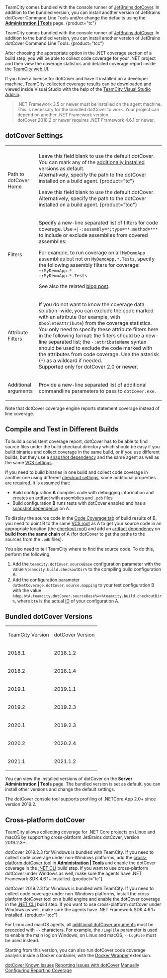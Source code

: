 [//]: # (title: JetBrains dotCover)
[//]: # (auxiliary-id: JetBrains dotCover)

TeamCity comes bundled with the console runner of [JetBrains dotCover](http://www.jetbrains.com/dotcover/). In addition to the bundled version, you can install another version of JetBrains dotCover Command Line Tools and/or change the defaults using the __[Administration | Tools](installing-agent-tools.md)__ page.
{product="tc"}

TeamCity comes bundled with the console runner of [JetBrains dotCover](http://www.jetbrains.com/dotcover/). In addition to the bundled version, you can install another version of JetBrains dotCover Command Line Tools.
{product="tcc"}

After choosing the appropriate option in the .NET coverage section of a build step, you will be able to collect code coverage for your .NET project and then view the coverage statistics and detailed coverage report inside the [TeamCity web UI](working-with-build-results.md).

If you have a license for dotCover and have it installed on a developer machine, TeamCity-collected coverage results can be downloaded and viewed inside Visual Studio with the help of the [TeamCity Visual Studio Add-in](visual-studio-addin.md).

>.NET Framework 3.5 or newer must be installed on the agent machine. This is necessary for the bundled dotCover to work. Your project can depend on another .NET Framework version.   
dotCover 2018.2 or newer requires .NET Framework 4.6.1 or newer.

## dotCover Settings

<table>

<tr>

<td></td><td></td>

</tr>

<tr>

<td>

Path to dotCover Home

</td>

<td>

Leave this field blank to use the default dotCover. You can mark any of the [additionally installed](installing-agent-tools.md) versions as default.   
Alternatively, specify the path to the dotCover installed on a build agent.
{product="tc"}

Leave this field blank to use the default dotCover. Alternatively, specify the path to the dotCover installed on a build agent.
{product="tcc"}

</td></tr><tr>

<td>

Filters

</td>

<td>

Specify a new-line separated list of filters for code coverage. Use `+|-:assembly=*;type=**;method=***` to include or exclude assemblies from covered assemblies:

<include src="branch-filter.md" include-id="OR-syntax-tip"/>

For example, to run coverage on all `MyDemoApp` assemblies but not on `MyDemoApp.*.Tests`, specify the following assembly filters for coverage:   
`+:MyDemoApp.*`   
`-:MyDemoApp.*.Tests`

See also the related [blog post](https://blog.jetbrains.com/dotnet/2010/12/10/coverage-with-dotcover-teamcity-mstest-nunit-or-mspec/).

</td></tr><tr>

<td>

Attribute Filters

</td>

<td>

If you do not want to know the coverage data solution-wide, you can exclude the code marked with an attribute (for example, with `ObsoleteAttribute`) from the coverage statistics. You only need to specify these attribute filters here in the following format: the filters should be a new-line separated list; the `-:attributeName` syntax should be used to exclude the code marked with the attributes from code coverage. Use the asterisk (`*`) as a wildcard if needed.   
Supported only for dotCover 2.0 or newer.

</td></tr><tr>

<td id="additional-arguments">

Additional arguments

</td>

<td>

Provide a new-line separated list of additional commandline parameters to pass to `dotCover.exe`.

</td></tr></table>

Note that dotCover coverage engine reports statement coverage instead of line coverage.

## Compile and Test in Different Builds

To build a consistent coverage report, dotCover has to be able to find source files under the build checkout directory which should be easy if you build binaries and collect coverage in the same build, or if you use different builds, but they use a [snapshot dependency](build-dependencies-setup.md#Snapshot+Dependencies) and the same agent as well as the same [VCS settings](configuring-vcs-settings.md).

If you need to build binaries in one build and collect code coverage in another one using different [checkout settings](vcs-checkout-rules.md), some additional properties are required. It is assumed that:
* Build configuration __A__ compiles code with debugging information and creates an artifact with assemblies and `.pdb` files
* Build configuration __B__ runs tests with dotCover enabled and has a [snapshot dependency](build-dependencies-setup.md#Snapshot+Dependencies) on A.

To display the source code in the [Code Coverage tab](working-with-build-results.md#Code+Coverage+Results) of build results of B, you need to point B to the same [VCS root](configuring-vcs-roots.md) as A to get your source code in an appropriate location (the [checkout root](build-checkout-directory.md)) and add an [artifact dependency](build-dependencies-setup.md#Artifact+Dependencies) on __build from the same chain__ of A (for dotCover to get the paths to the sources from the `.pdb` files).

You also need to tell TeamCity where to find the source code. To do this, perform the following:
1. Add the `teamcity.dotCover.sourceBase` configuration parameter with the value `%teamcity.build.checkoutDir%` to the compiling build configuration A.
2. Add the configuration parameter `dotNetCoverage.dotCover.source.mapping` to your test configuration B with the value `%dep.btA.teamcity.dotCover.sourceBase%=>%teamcity.build.checkoutDir%`, where `btA` is the actual [ID](identifier.md) of your configuration A.

## Bundled dotCover Versions

<table><tr>

<td>

TeamCity Version

</td>

<td>

dotCover Version

</td></tr><tr>

<td>

2018.1

</td>

<td>

2018.1.2

</td></tr><tr>

<td>

2018.2

</td>

<td>

2018.1.4

</td></tr><tr>

<td>

2019.1

</td>

<td>

2019.1.1

</td></tr><tr>

<td>

2019.2

</td>

<td>

2019.2.3

</td></tr>

<tr>

<td>

2020.1

</td>

<td>

2019.2.3

</td></tr>

<tr>

<td>

2020.2

</td>

<td>

2020.2.4

</td></tr>

<tr>

<td>

2021.1

</td>

<td>

2021.1.2

</td></tr>

</table>

You can view the installed versions of dotCover on the __Server Administration | Tools__ page. The bundled version is set as default, you can install other versions and change the default settings.

<note>

The dotCover console tool supports profiling of .NETCore.App 2.0+ since version 2019.2.

</note>

## Cross-platform dotCover

TeamCity allows collecting coverage for .NET Core projects on Linux and macOS by supporting cross-platform JetBrains dotCover, version 2019.2.3+.

dotCover 2019.2.3 for Windows is bundled with TeamCity. If you need to collect code coverage under non-Windows platforms, add the [cross-platform dotCover tool](https://www.nuget.org/packages/JetBrains.dotCover.DotNetCliTool) in __[Administration | Tools](installing-agent-tools.md)__ and enable the dotCover coverage in the [.NET CLI](net.md) build step. If you want to use cross-platform dotCover under Windows as well, make sure the agents have .NET Framework SDK 4.6.1+ installed.
{product="tc"}

dotCover 2019.2.3 for Windows is bundled with TeamCity. If you need to collect code coverage under non-Windows platforms, install the cross-platform dotCover tool on a build engine and enable the dotCover coverage in the [.NET CLI](net.md) build step. If you want to use cross-platform dotCover under Windows as well, make sure the agents have .NET Framework SDK 4.6.1+ installed.
{product="tcc"}

<note>

For Linux and macOS agents, all [additional dotCover arguments](#additional-arguments) must be preceded with `--` characters. For example, the `/LogFile` parameter is used to enable the main log on Windows; on Linux and macOS, `--LogFile` must be used instead.

</note>

Starting from this version, you can also run dotCover code coverage analysis inside a Docker container, with the [Docker Wrapper](docker-wrapper.md) extension.

 <seealso>
        <category ref="troubleshooting">
            <a href="known-issues.md#dotCover+known+issues">dotCover Known Issues</a>
            <a href="known-issues.md#dotCover+known+issues">Reporting Issues with dotCover</a>
        </category>
        <category ref="admin-guide">
            <a href="manually-configuring-reporting-coverage.md">Manually Configuring Reporting Coverage</a>
        </category>
</seealso>